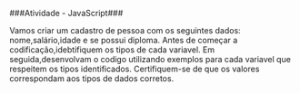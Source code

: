 
###Atividade - JavaScript###

Vamos criar um cadastro de pessoa com os seguintes dados:
nome,salário,idade e se possui diploma.
Antes de começar a codificação,idebtifiquem os tipos de cada variavel.
Em seguida,desenvolvam o codigo utilizando exemplos para cada variavel que respeitem os tipos identificados.
Certifiquem-se de que os valores correspondam aos tipos de dados corretos.
